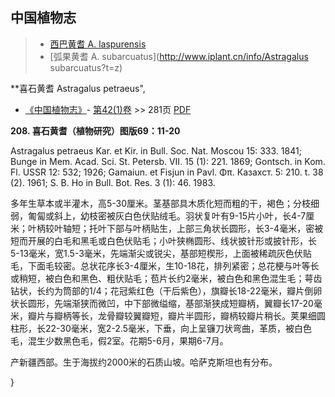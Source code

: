
## 中国植物志

> * [西巴黄耆  A.  laspurensis](Astragalus-laspurensis-西巴黄耆.md)
> * [弧果黄耆  A.  subarcuatus](http://www.iplant.cn/info/Astragalus subarcuatus?t=z)

**喜石黄耆 Astragalus petraeus",

* [《中国植物志》](http://www.iplant.cn/frps)- [第42(1)卷](http://www.iplant.cn/frps/vol/42(1)) >> 281页 [PDF](http://www.iplant.cn/frps/pdf/42(1)/281.pdf)

**208. 喜石黄耆（植物研究）图版69：11-20**

Astragalus petraeus Kar. et Kir. in Bull. Soc. Nat. Moscou 15: 333. 1841; Bunge in Mem. Acad. Sci. St. Petersb. VII. 15 (1): 221. 1869; Gontsch. in Kom. Fl. USSR 12: 532; 1926; Gamaiun. et Fisjun in Pavl. Φπ. Казахст. 5: 210. t. 38 (2). 1961; S. B. Ho in Bull. Bot. Res. 3 (1): 46. 1983.

多年生草本或半灌木，高5-30厘米。茎基部具木质化短而粗的干，褐色；分枝细弱，匍匐或斜上，幼枝密被灰白色伏贴绒毛。羽状复叶有9-15片小叶，长4-7厘米；叶柄较叶轴短；托叶下部与叶柄贴生，上部三角状长圆形，长3-4毫米，密被短而开展的白毛和黑毛或白色伏贴毛；小叶狭椭圆形、线状披针形或披针形，长5-13毫米，宽1.5-3毫米，先端渐尖或锐尖，基部短楔形，上面被稀疏灰色伏贴毛，下面毛较密。总状花序长3-4厘米，生10-18花，排列紧密；总花梗与叶等长或稍短，被白色和黑色、粗伏贴毛；苞片长约2毫米，被白色和黑色混生毛；萼齿钻状，长约为筒部的1/4；花冠紫红色（干后紫色），旗瓣长18-22毫米，瓣片倒卵状长圆形，先端渐狭而微凹，中下部微缢缩，基部渐狭成短瓣柄，翼瓣长17-20毫米，瓣片与瓣柄等长，龙骨瓣较翼瓣短，瓣片半圆形，瓣柄较瓣片稍长。荚果细圆柱形，长22-30毫米，宽2-2.5毫米，下垂，向上呈镰刀状弯曲，革质，被白色毛，混生少数黑色毛，假2室。花期5-6月，果期6-7月。

产新疆西部。生于海拔约2000米的石质山坡。哈萨克斯坦也有分布。

}